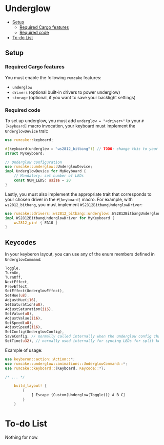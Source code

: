 # Underglow

<!--toc:start-->

- [Setup](#setup)
  - [Required Cargo features](#required-cargo-features)
  - [Required code](#required-code)
- [To-do List](#to-do-list)
<!--toc:end-->

## Setup

### Required Cargo features

You must enable the following `rumcake` features:

- `underglow`
- `drivers` (optional built-in drivers to power underglow)
- `storage` (optional, if you want to save your backlight settings)

### Required code

To set up underglow, you must add `underglow = "<driver>"` to your `#[keyboard]` macro invocation, your keyboard must implement the `UnderglowDevice` trait:

```rust
use rumcake::keyboard;

#[keyboard(underglow = "ws2812_bitbang")] // TODO: change this to your desired underglow driver, and implement the appropriate trait (info below)
struct MyKeyboard;

// Underglow configuration
use rumcake::underglow::UnderglowDevice;
impl UnderglowDevice for MyKeyboard {
    // Mandatory: set number of LEDs
    const NUM_LEDS: usize = 20
}
```

Lastly, you must also implement the appropriate trait that corresponds to your chosen driver in the `#[keyboard]` macro. For example, with `ws2812_bitbang`, you must implement `WS2812BitbangUnderglowDriver`:

```rust
use rumcake::drivers::ws2812_bitbang::underglow::WS2812BitbangUnderglowDriver;
impl WS2812BitbangUnderglowDriver for MyKeyboard {
    ws2812_pin! { PA10 }
}
```

## Keycodes

In your keyberon layout, you can use any of the enum members defined in `UnderglowCommand`:

```rust
Toggle,
TurnOn,
TurnOff,
NextEffect,
PrevEffect,
SetEffect(UnderglowEffect),
SetHue(u8),
AdjustHue(i16),
SetSaturation(u8),
AdjustSaturation(i16),
SetValue(u8),
AdjustValue(i16),
SetSpeed(u8),
AdjustSpeed(i16),
SetConfig(UnderglowConfig),
SaveConfig, // normally called internally when the underglow config changes, only available if `storage` is enabled
SetTime(u32), // normally used internally for syncing LEDs for split keyboards
```

Example of usage:

```rust
use keyberon::action::Action::*;
use rumcake::underglow::animations::UnderglowCommand::*;
use rumcake::keyboard::{Keyboard, Keycode::*};

/* ... */

    build_layout! {
        {
            [ Escape {Custom(Underglow(Toggle))} A B C]
        }
    }
```

# To-do List

Nothing for now.

